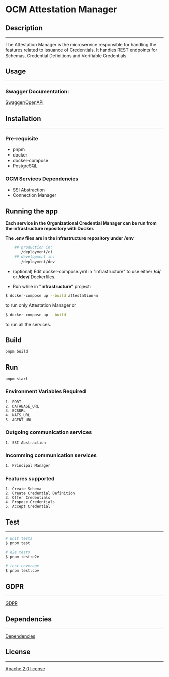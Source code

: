 # OCM Attestation Manager

## Description
<hr/>

The Attestation Manager is the microservice responsible for handling the features related to Issuance of Credentials. It handles REST endpoints for Schemas, Credential Definitions and Verifiable Credentials.

## Usage
<hr/>

###  Swagger Documentation: 

[Swagger/OpenAPI](swagger.json)

## Installation
<hr/>

### Pre-requisite

* pnpm
* docker
* docker-compose
* PostgreSQL

### OCM Services Dependencies

* SSI Abstraction
* Connection Manager

## Running the app

**Each service in the Organizational Credential Manager can be run from the infrastructure repository with Docker.**

**The .env files are in the infrastructure repository under /env**

```bash
    ## production in:
      ./deployment/ci
    ## development in:
      ./deployment/dev
```

* (optional) Edit docker-compose.yml in "infrastructure" to use either **/ci/** or **/dev/** Dockerfiles.

* Run while in **"infrastructure"** project:
```bash
$ docker-compose up --build attestation-m
```
to run only Attestation Manager or
```bash
$ docker-compose up --build
```
to run all the services.

## Build
```
pnpm build
```

## Run
```
pnpm start
```

### Environment Variables Required
```
1. PORT
2. DATABASE_URL
3. ECSURL
4. NATS_URL
5. AGENT_URL
```

### Outgoing communication services
```
1. SSI Abstraction
```

### Incomming communication services
```
1. Principal Manager
```

### Features supported
```
1. Create Schema
2. Create Credential Definition
3. Offer Credentials
4. Propose Credentials
5. Accept Credential
```


## Test
<hr/>

```bash
# unit tests
$ pnpm test

# e2e tests
$ pnpm test:e2e

# test coverage
$ pnpm test:cov
```


## GDPR
<hr/>

[GDPR](GDPR.md)

## Dependencies
<hr/>

[Dependencies](package.json)

## License
<hr/>

[Apache 2.0 license](LICENSE)
